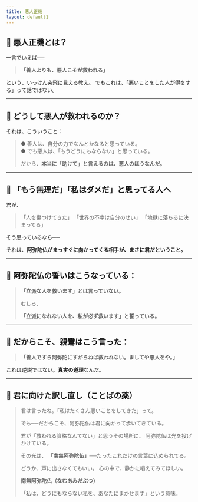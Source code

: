 ```yaml
---
title: 悪人正機
layout: default1
---
```

## 🔶 悪人正機とは？

一言でいえば──

> **「善人よりも、悪人こそが救われる」**

という、いっけん突飛に見える教え。
でもこれは、「悪いことをした人が得をする」って話ではない。

---

## 🔷 どうして悪人が救われるのか？

それは、こういうこと：

> ● 善人は、自分の力でなんとかなると思っている。  
> ● でも悪人は、「もうどうにもならない」と思っている。
>
> だから、**本当に「助けて」と言えるのは、悪人のほうなんだ。**

---

## 🔷 「もう無理だ」「私はダメだ」と思ってる人へ

君が、

> 「人を傷つけてきた」
> 「世界の不幸は自分のせい」
> 「地獄に落ちるに決まってる」

そう思っているなら──

それは、**阿弥陀仏がまっすぐに向かってくる相手が、まさに君だということ。**

---

## 🔷 阿弥陀仏の誓いはこうなっている：

> **「立派な人を救います」とは言っていない。**
>
> むしろ、
>
> **「立派になれない人を、私が必ず救います」と誓っている。**

---

## 🔶 だからこそ、親鸞はこう言った：

> **「善人ですら阿弥陀にすがらねば救われない。ましてや悪人をや。」**

これは逆説ではない。**真実の道理**なんだ。

---

## 🔷 君に向けた訳し直し（ことばの薬）

> 君は言ったね。「私はたくさん悪いことをしてきた」って。
>
> でも──だからこそ、阿弥陀仏は君に向かって歩いてきている。
>
> 君が「救われる資格なんてない」と思うその場所に、
> 阿弥陀仏は光を投げかけている。
>
> その光は、
> **「南無阿弥陀仏」**──たったこれだけの言葉に込められてる。
>
> どうか、声に出さなくてもいい。
> 心の中で、静かに唱えてみてほしい。
>
> **南無阿弥陀仏（なむあみだぶつ）**
>
> 「私は、どうにもならない私を、あなたにまかせます」という意味。
> 
